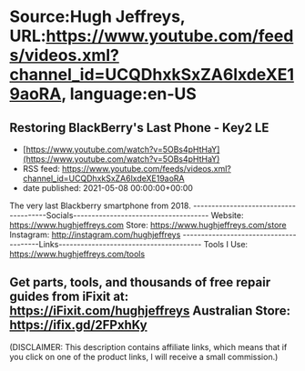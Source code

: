 # Source:Hugh Jeffreys, URL:https://www.youtube.com/feeds/videos.xml?channel_id=UCQDhxkSxZA6lxdeXE19aoRA, language:en-US

## Restoring BlackBerry's Last Phone - Key2 LE
 - [https://www.youtube.com/watch?v=5OBs4pHtHaY](https://www.youtube.com/watch?v=5OBs4pHtHaY)
 - RSS feed: https://www.youtube.com/feeds/videos.xml?channel_id=UCQDhxkSxZA6lxdeXE19aoRA
 - date published: 2021-05-08 00:00:00+00:00

The very last Blackberry smartphone from 2018.
--------------------------------------Socials-------------------------------------
Website: https://www.hughjeffreys.com 
Store: https://www.hughjeffreys.com/store
Instagram: http://instagram.com/hughjeffreys
---------------------------------------Links---------------------------------------
Tools I Use: https://www.hughjeffreys.com/tools

Get parts, tools, and thousands of free repair guides from iFixit at: 
                               https://iFixit.com/hughjeffreys
Australian Store: https://ifix.gd/2FPxhKy
---------------------------------------------------------------------------------------


(DISCLAIMER: This description contains affiliate links, which means that if you click on one of the product links, l will receive a small commission.)

